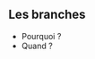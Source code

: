 ## Les branches

- Pourquoi ? <!-- .element: class="fragment" -->
- Quand ? <!-- .element: class="fragment" -->